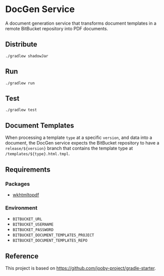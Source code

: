 # DocGen Service

A document generation service that transforms document templates in a remote BitBucket repository into PDF documents.

## Distribute

```
./gradlew shadowJar
```

## Run

```
./gradlew run
```

## Test

```
./gradlew test
```

## Document Templates

When processing a template `type` at a specific `version`, and data into a document, the DocGen service expects the BitBucket repository to have a `release/${version}` branch that contains the template type at `/templates/${type}.html.tmpl`.

## Requirements

### Packages

- [wkhtmltopdf](https://wkhtmltopdf.org/)

### Environment

- `BITBUCKET_URL`
- `BITBUCKET_USERNAME`
- `BITBUCKET_PASSWORD`
- `BITBUCKET_DOCUMENT_TEMPLATES_PROJECT`
- `BITBUCKET_DOCUMENT_TEMPLATES_REPO`

## Reference

This project is based on https://github.com/jooby-project/gradle-starter.
